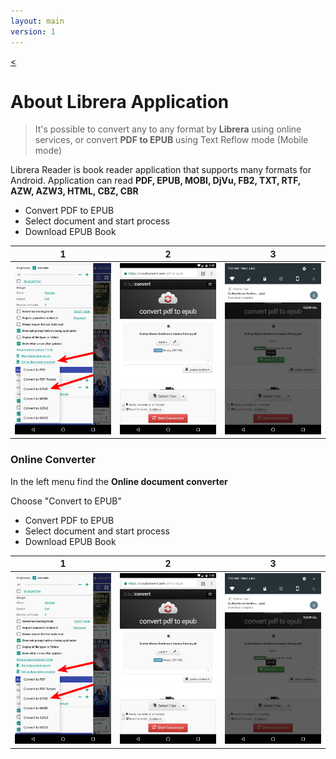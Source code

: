 ```yaml
---
layout: main
version: 1
---
```

[<](/wiki/)

# About Librera Application

> It's possible to convert any to any format by **Librera** using online services, or convert __PDF to EPUB__ using Text Reflow mode (Mobile mode)

Librera Reader is book reader application that supports many formats for Android.
Application can read __PDF, EPUB, MOBI, DjVu, FB2, TXT, RTF, AZW, AZW3, HTML, CBZ, CBR__


* Convert PDF to EPUB
* Select document and start process
* Download EPUB Book

|1|2|3|
|-|-|-|
|![](1.png)|![](2.png)|![](3.png)|

### Online Converter

In the left menu find the __Online document converter__

Choose "Convert to EPUB"

* Convert PDF to EPUB
* Select document and start process
* Download EPUB Book


|1|2|3|
|-|-|-|
|![](1.png)|![](2.png)|![](3.png)|